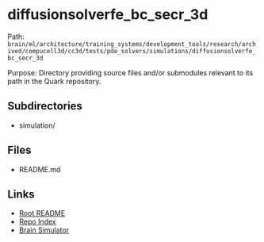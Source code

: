 # diffusionsolverfe_bc_secr_3d

Path: `brain/ml/architecture/training_systems/development_tools/research/archived/compucell3d/cc3d/tests/pde_solvers/simulations/diffusionsolverfe_bc_secr_3d`

Purpose: Directory providing source files and/or submodules relevant to its path in the Quark repository.

## Subdirectories
- simulation/

## Files
- README.md

## Links
- [Root README](../../../../../../../../../../../../README.md)
- [Repo Index](../../../../../../../../../../../../repo_index.json)
- [Brain Simulator](../../../../../../../../../../../../brain/architecture/brain_simulator.py)
